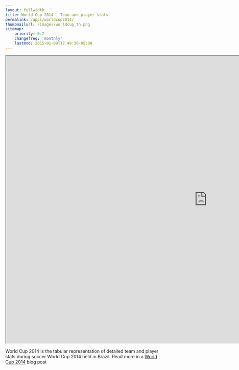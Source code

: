 ```yaml
---
layout: fullwidth
title: World Cup 2014 - Team and player stats
permalink: /apps/worldcup2014/
thumbnailurl: /images/worldcup_th.png
sitemap:
    priority: 0.7
    changefreq: 'monthly'
    lastmod: 2015-01-09T12:49:30-05:00
---
```


<iframe src="http://sasha.shinyapps.io/worldcup2014" height="900" width="1260"></iframe>

World Cup 2014 is the tabular representation of detailed team and player stats during soccer World Cup 2014 held in Brazil. 
Read more in a [World Cup 2014](/worldcup2014) blog post

